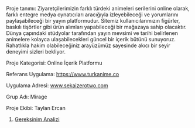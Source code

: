 Proje tanımı: Ziyaretçilerimizin farklı türdeki animeleri serilerini online olarak, farklı entegre medya oynatıcıları aracığıyla izleyebileceği ve yorumlarını paylaşabileceği bir yayın platformudur. Sitemiz                  kullanıcılarımızın figürler, baskılı tişörtler gibi ürün alımları yapabileceği bir mağazaya sahip olacaktır. Dünya çapındaki stüdyolar tarafından yayın mevsimi ve tarihi belirlenen animelere 
              kolayca ulaşabilecekleri güncel bir içerik bütünü sunuyoruz. Rahatlıkla hakim olabileceğiniz arayüzümüz sayesinde akıcı bir seyir deneyimi sizleri bekliyor.

Proje Kategorisi: Online İçerik Platformu

Referans Uygulama: https://www.turkanime.co

Uygulama Adresi: www.sekaizerotwo.com

Grup Adı: Mirage

Proje Ekibi: Taylan Ercan

1. [Gereksinim Analizi](https://github.com/TaylanErcan/AnimeTV/blob/e8a3149cc7a0096507388f66d21b6c476d953518/GereksinimAnalizi.md)

